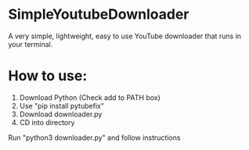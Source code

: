 # SimpleYoutubeDownloader
A very simple, lightweight, easy to use YouTube downloader that runs in your terminal.


# How to use:
1. Download Python (Check add to PATH box)
2. Use "pip install pytubefix"
3. Download downloader.py
4. CD into directory
   
Run "python3 downloader.py" and follow instructions
